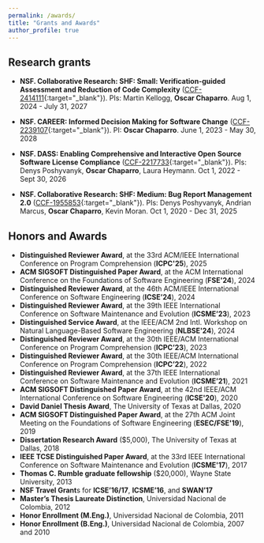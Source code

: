 ```yaml
---
permalink: /awards/
title: "Grants and Awards"
author_profile: true
---
```


## Research grants

* **NSF. Collaborative Research: SHF: Small: Verification-guided Assessment and Reduction of Code Complexity** ([CCF-2414111](https://www.nsf.gov/awardsearch/showAward?AWD_ID=2414111){:target="_blank"}). PIs: Martin Kellogg, **Oscar Chaparro**. Aug 1, 2024 - July 31, 2027

* **NSF. CAREER: Informed Decision Making for Software Change** ([CCF-2239107](https://www.nsf.gov/awardsearch/showAward?AWD_ID=2239107){:target="_blank"}). PI: **Oscar Chaparro**.  June 1, 2023 - May 30, 2028

* **NSF. DASS: Enabling Comprehensive and Interactive Open Source Software License Compliance** ([CCF-2217733](https://www.nsf.gov/awardsearch/showAward?AWD_ID=2217733){:target="_blank"}). PIs: Denys Poshyvanyk, **Oscar Chaparro**, Laura Heymann. Oct 1, 2022 - Sept 30, 2026

* **NSF. Collaborative Research: SHF: Medium: Bug Report Management 2.0** ([CCF-1955853](https://www.nsf.gov/awardsearch/showAward?AWD_ID=1955853&HistoricalAwards=false){:target="_blank"}). PIs: Denys Poshyvanyk, Andrian Marcus, **Oscar Chaparro**, Kevin Moran. Oct 1, 2020 - Dec 31, 2025


## Honors and Awards

* **Distinguished Reviewer Award**, at the 33rd ACM/IEEE International Conference on Program Comprehension (**ICPC'25**), 2025
* **ACM SIGSOFT Distinguished Paper Award**, at the ACM International Conference on the Foundations of Software Engineering (**FSE'24**), 2024
* **Distinguished Reviewer Award**, at the 46th ACM/IEEE International Conference on Software Engineering (**ICSE’24**), 2024
* **Distinguished Reviewer Award**, at the 39th IEEE International Conference on Software Maintenance and Evolution (**ICSME’23**), 2023
* **Distinguished Service Award**, at the IEEE/ACM 2nd Intl. Workshop on Natural Language-Based Software Engineering (**NLBSE'24**), 2024
* **Distinguished Reviewer Award**, at the 30th IEEE/ACM International Conference on Program Comprehension (**ICPC’23**), 2023
* **Distinguished Reviewer Award**, at the 30th IEEE/ACM International Conference on Program Comprehension (**ICPC’22**), 2022
* **Distinguished Reviewer Award**, at the 37th IEEE International Conference on Software Maintenance and Evolution (**ICSME’21**), 2021	
* **ACM SIGSOFT Distinguished Paper Award**, at the 42nd IEEE/ACM International Conference on Software Engineering (**ICSE'20**), 2020
* **David Daniel Thesis Award**, The University of Texas at Dallas, 2020
* **ACM SIGSOFT Distinguished Paper Award**, at the 27th ACM Joint Meeting on the Foundations of Software Engineering (**ESEC/FSE'19**), 2019
* **Dissertation Research Award** ($5,000), The University of Texas at Dallas, 2018
* **IEEE TCSE Distinguished Paper Award**, at the 33rd IEEE International Conference on Software Maintenance and Evolution (**ICSME'17**), 2017
* **Thomas C. Rumble graduate fellowship** ($20,000), Wayne State University, 2013
* **NSF Travel Grant**s for **ICSE’16/17**, **ICSME’16**, and **SWAN’17**
* **Master’s Thesis Laureate Distinction**, Universidad Nacional de Colombia, 2012
* **Honor Enrollment (M.Eng.)**, Universidad Nacional de Colombia, 2011
* **Honor Enrollment (B.Eng.)**, Universidad Nacional de Colombia, 2007 and 2010